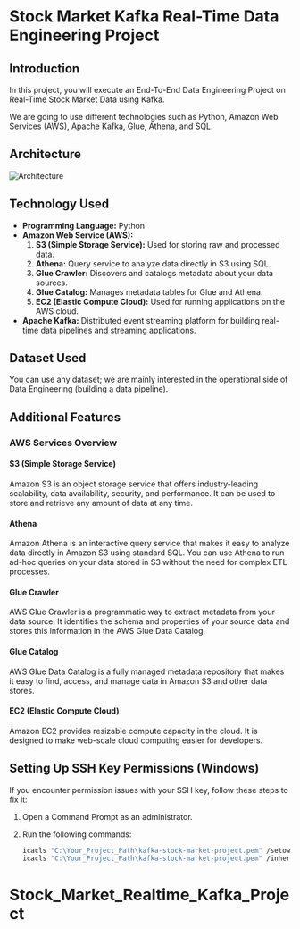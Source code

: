 # Stock Market Kafka Real-Time Data Engineering Project

## Introduction 
In this project, you will execute an End-To-End Data Engineering Project on Real-Time Stock Market Data using Kafka.

We are going to use different technologies such as Python, Amazon Web Services (AWS), Apache Kafka, Glue, Athena, and SQL.

## Architecture 
![Architecture](https://github.com/AdityaDevadiga/Stock_Market_Realtime_Kafka_Project/assets/72966036/db22559d-8bba-4e6b-84b2-7d13d14b3e1b)


## Technology Used
- **Programming Language:** Python
- **Amazon Web Service (AWS):**
  1. **S3 (Simple Storage Service):** Used for storing raw and processed data.
  2. **Athena:** Query service to analyze data directly in S3 using SQL.
  3. **Glue Crawler:** Discovers and catalogs metadata about your data sources.
  4. **Glue Catalog:** Manages metadata tables for Glue and Athena.
  5. **EC2 (Elastic Compute Cloud):** Used for running applications on the AWS cloud.
- **Apache Kafka:** Distributed event streaming platform for building real-time data pipelines and streaming applications.

## Dataset Used
You can use any dataset; we are mainly interested in the operational side of Data Engineering (building a data pipeline).

## Additional Features
### AWS Services Overview
#### S3 (Simple Storage Service)
Amazon S3 is an object storage service that offers industry-leading scalability, data availability, security, and performance. It can be used to store and retrieve any amount of data at any time.

#### Athena
Amazon Athena is an interactive query service that makes it easy to analyze data directly in Amazon S3 using standard SQL. You can use Athena to run ad-hoc queries on your data stored in S3 without the need for complex ETL processes.

#### Glue Crawler
AWS Glue Crawler is a programmatic way to extract metadata from your data source. It identifies the schema and properties of your source data and stores this information in the AWS Glue Data Catalog.

#### Glue Catalog
AWS Glue Data Catalog is a fully managed metadata repository that makes it easy to find, access, and manage data in Amazon S3 and other data stores.

#### EC2 (Elastic Compute Cloud)
Amazon EC2 provides resizable compute capacity in the cloud. It is designed to make web-scale cloud computing easier for developers.

## Setting Up SSH Key Permissions (Windows)
If you encounter permission issues with your SSH key, follow these steps to fix it:

1. Open a Command Prompt as an administrator.
2. Run the following commands:

   ```bash
   icacls "C:\Your_Project_Path\kafka-stock-market-project.pem" /setowner "%USERNAME%"
   icacls "C:\Your_Project_Path\kafka-stock-market-project.pem" /inheritance:r /grant:r "%USERNAME%:R"

# Stock_Market_Realtime_Kafka_Project
